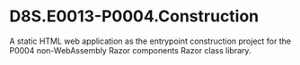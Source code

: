 # D8S.E0013-P0004.Construction
A static HTML web application as the entrypoint construction project for the P0004 non-WebAssembly Razor components Razor class library.

